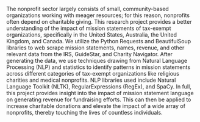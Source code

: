 The nonprofit sector largely consists of small, community-based organizations working with meager resources; for this reason, nonprofits often depend on charitable giving. This research project provides a better understanding of the impact of mission statements of tax-exempt organizations, specifically in the United States, Australia, the United Kingdom, and Canada. We utilize the Python Requests and BeautifulSoup libraries to web scrape mission statements, names, revenue, and other relevant data from the IRS, GuideStar, and Charity Navigator. After generating the data, we use techniques drawing from Natural Language Processing (NLP) and statistics to identify patterns in mission statements across different categories of tax-exempt organizations like religious charities and medical nonprofits. NLP libraries used include Natural Language Toolkit (NLTK), RegularExpressions (RegEx), and SpaCy. In full, this project provides insight into the impact of mission statement language on generating revenue for fundraising efforts. This can then be applied to increase charitable donations and elevate the impact of a wide array of nonprofits, thereby touching the lives of countless individuals.